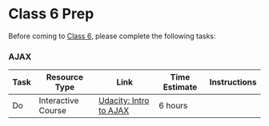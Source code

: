 
# Class 6 Prep

Before coming to [Class 6](../class6), please complete the following tasks:

### AJAX
Task | Resource Type | Link | Time Estimate | Instructions
-----|---------------|------|---------------|--------------
Do   | Interactive Course | [Udacity: Intro to AJAX][intro-to-ajax] | 6 hours |


[intro-to-ajax]: https://www.udacity.com/course/intro-to-ajax--ud110
